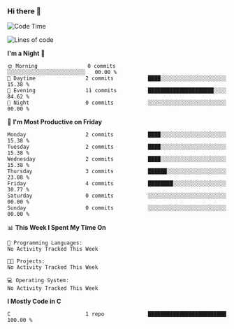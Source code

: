 ### Hi there 👋

<!--START_SECTION:waka-->
![Code Time](http://img.shields.io/badge/Code%20Time-2%20hrs%2055%20mins-blue)

![Lines of code](https://img.shields.io/badge/From%20Hello%20World%20I%27ve%20Written-126%20lines%20of%20code-blue)

**I'm a Night 🦉** 

```text
🌞 Morning                0 commits           ░░░░░░░░░░░░░░░░░░░░░░░░░   00.00 % 
🌆 Daytime                2 commits           ████░░░░░░░░░░░░░░░░░░░░░   15.38 % 
🌃 Evening                11 commits          █████████████████████░░░░   84.62 % 
🌙 Night                  0 commits           ░░░░░░░░░░░░░░░░░░░░░░░░░   00.00 % 
```
📅 **I'm Most Productive on Friday** 

```text
Monday                   2 commits           ████░░░░░░░░░░░░░░░░░░░░░   15.38 % 
Tuesday                  2 commits           ████░░░░░░░░░░░░░░░░░░░░░   15.38 % 
Wednesday                2 commits           ████░░░░░░░░░░░░░░░░░░░░░   15.38 % 
Thursday                 3 commits           ██████░░░░░░░░░░░░░░░░░░░   23.08 % 
Friday                   4 commits           ████████░░░░░░░░░░░░░░░░░   30.77 % 
Saturday                 0 commits           ░░░░░░░░░░░░░░░░░░░░░░░░░   00.00 % 
Sunday                   0 commits           ░░░░░░░░░░░░░░░░░░░░░░░░░   00.00 % 
```


📊 **This Week I Spent My Time On** 

```text
💬 Programming Languages: 
No Activity Tracked This Week

🐱‍💻 Projects: 
No Activity Tracked This Week

💻 Operating System: 
No Activity Tracked This Week
```

**I Mostly Code in C** 

```text
C                        1 repo              █████████████████████████   100.00 % 
```




<!--END_SECTION:waka-->

<!--
**jamespan880911/jamespan880911** is a ✨ _special_ ✨ repository because its `README.md` (this file) appears on your GitHub profile.

Here are some ideas to get you started:

- 🔭 I’m currently working on ...
- 🌱 I’m currently learning ...
- 👯 I’m looking to collaborate on ...
- 🤔 I’m looking for help with ...
- 💬 Ask me about ...
- 📫 How to reach me: ...
- 😄 Pronouns: ...
- ⚡ Fun fact: ...
-->
